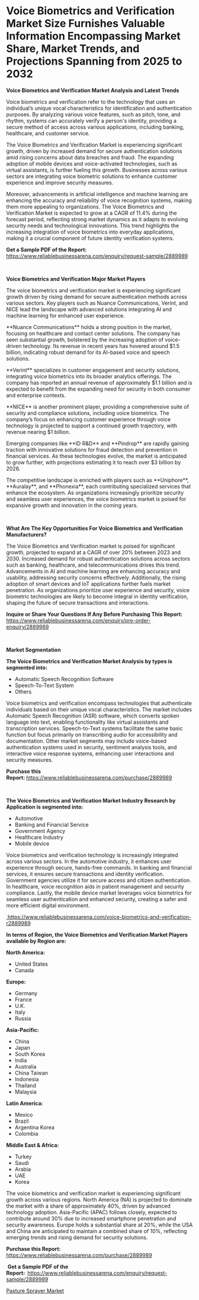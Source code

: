 <p><h1>Voice Biometrics and Verification Market Size Furnishes Valuable Information Encompassing Market Share, Market Trends, and Projections Spanning from 2025 to 2032</h1></p><p><strong>Voice Biometrics and Verification Market Analysis and Latest Trends</strong></p>
<p><p>Voice biometrics and verification refer to the technology that uses an individual’s unique vocal characteristics for identification and authentication purposes. By analyzing various voice features, such as pitch, tone, and rhythm, systems can accurately verify a person's identity, providing a secure method of access across various applications, including banking, healthcare, and customer service.</p><p>The Voice Biometrics and Verification Market is experiencing significant growth, driven by increased demand for secure authentication solutions amid rising concerns about data breaches and fraud. The expanding adoption of mobile devices and voice-activated technologies, such as virtual assistants, is further fueling this growth. Businesses across various sectors are integrating voice biometric solutions to enhance customer experience and improve security measures. </p><p>Moreover, advancements in artificial intelligence and machine learning are enhancing the accuracy and reliability of voice recognition systems, making them more appealing to organizations. The Voice Biometrics and Verification Market is expected to grow at a CAGR of 11.4% during the forecast period, reflecting strong market dynamics as it adapts to evolving security needs and technological innovations. This trend highlights the increasing integration of voice biometrics into everyday applications, making it a crucial component of future identity verification systems.</p></p>
<p><strong>Get a Sample PDF of the Report:&nbsp;</strong> <a href="https://www.reliablebusinessarena.com/enquiry/request-sample/2889989?utm_campaign=2039&utm_medium=2&utm_source=Github&utm_content=ia&utm_term=14032025&utm_id=voice-biometrics-and-verification">https://www.reliablebusinessarena.com/enquiry/request-sample/2889989</a></p>
<p>&nbsp;</p>
<p><strong>Voice Biometrics and Verification Major Market Players</strong></p>
<p><p>The voice biometrics and verification market is experiencing significant growth driven by rising demand for secure authentication methods across various sectors. Key players such as Nuance Communications, Verint, and NICE lead the landscape with advanced solutions integrating AI and machine learning for enhanced user experience.</p><p>**Nuance Communications** holds a strong position in the market, focusing on healthcare and contact center solutions. The company has seen substantial growth, bolstered by the increasing adoption of voice-driven technology. Its revenue in recent years has hovered around $1.5 billion, indicating robust demand for its AI-based voice and speech solutions.</p><p>**Verint** specializes in customer engagement and security solutions, integrating voice biometrics into its broader analytics offerings. The company has reported an annual revenue of approximately $1.1 billion and is expected to benefit from the expanding need for security in both consumer and enterprise contexts.</p><p>**NICE** is another prominent player, providing a comprehensive suite of security and compliance solutions, including voice biometrics. The company’s focus on enhancing customer experience through voice technology is projected to support a continued growth trajectory, with revenue nearing $1 billion.</p><p>Emerging companies like **ID R&D** and **Pindrop** are rapidly gaining traction with innovative solutions for fraud detection and prevention in financial services. As these technologies evolve, the market is anticipated to grow further, with projections estimating it to reach over $3 billion by 2026.</p><p>The competitive landscape is enriched with players such as **Uniphore**, **Auralay**, and **Phonexia**, each contributing specialized services that enhance the ecosystem. As organizations increasingly prioritize security and seamless user experiences, the voice biometrics market is poised for expansive growth and innovation in the coming years.</p></p>
<p>&nbsp;</p>
<p><strong>What Are The Key Opportunities For Voice Biometrics and Verification Manufacturers?</strong></p>
<p><p>The Voice Biometrics and Verification market is poised for significant growth, projected to expand at a CAGR of over 20% between 2023 and 2030. Increased demand for robust authentication solutions across sectors such as banking, healthcare, and telecommunications drives this trend. Advancements in AI and machine learning are enhancing accuracy and usability, addressing security concerns effectively. Additionally, the rising adoption of smart devices and IoT applications further fuels market penetration. As organizations prioritize user experience and security, voice biometric technologies are likely to become integral in identity verification, shaping the future of secure transactions and interactions.</p></p>
<p><strong>Inquire or Share Your Questions If Any Before Purchasing This Report:</strong> <a href="https://www.reliablebusinessarena.com/enquiry/pre-order-enquiry/2889989?utm_campaign=2039&utm_medium=2&utm_source=Github&utm_content=ia&utm_term=14032025&utm_id=voice-biometrics-and-verification">https://www.reliablebusinessarena.com/enquiry/pre-order-enquiry/2889989</a></p>
<p>&nbsp;</p>
<p><strong>Market Segmentation</strong></p>
<p><strong>The Voice Biometrics and Verification Market Analysis by types is segmented into:</strong></p>
<p><ul><li>Automatic Speech Recognition Software</li><li>Speech-To-Text System</li><li>Others</li></ul></p>
<p><p>Voice biometrics and verification encompass technologies that authenticate individuals based on their unique vocal characteristics. The market includes Automatic Speech Recognition (ASR) software, which converts spoken language into text, enabling functionality like virtual assistants and transcription services. Speech-to-Text systems facilitate the same basic function but focus primarily on transcribing audio for accessibility and documentation. Other market segments may include voice-based authentication systems used in security, sentiment analysis tools, and interactive voice response systems, enhancing user interactions and security measures.</p></p>
<p><strong>Purchase this Report:&nbsp;</strong><a href="https://www.reliablebusinessarena.com/purchase/2889989?utm_campaign=2039&utm_medium=2&utm_source=Github&utm_content=ia&utm_term=14032025&utm_id=voice-biometrics-and-verification">https://www.reliablebusinessarena.com/purchase/2889989</a></p>
<p>&nbsp;</p>
<p><strong>The Voice Biometrics and Verification Market Industry Research by Application is segmented into:</strong></p>
<p><ul><li>Automotive</li><li>Banking and Financial Service</li><li>Government Agency</li><li>Healthcare Industry</li><li>Mobile device</li></ul></p>
<p><p>Voice biometrics and verification technology is increasingly integrated across various sectors. In the automotive industry, it enhances user experience through secure, hands-free commands. In banking and financial services, it ensures secure transactions and identity verification. Government agencies utilize it for secure access and citizen authentication. In healthcare, voice recognition aids in patient management and security compliance. Lastly, the mobile device market leverages voice biometrics for seamless user authentication and enhanced security, creating a safer and more efficient digital environment.</p></p>
<p><a href="https://www.reliablebusinessarena.com/voice-biometrics-and-verification-r2889989?utm_campaign=2039&utm_medium=2&utm_source=Github&utm_content=ia&utm_term=14032025&utm_id=voice-biometrics-and-verification">&nbsp;https://www.reliablebusinessarena.com/voice-biometrics-and-verification-r2889989</a></p>
<p><strong>In terms of Region, the Voice Biometrics and Verification Market Players available by Region are:</strong></p>
<p>
    <p> <strong> North America: </strong>
        <ul>
            <li>United States</li>
            <li>Canada</li>
        </ul>
        </p> 
    <p> <strong> Europe: </strong>
        <ul>
            <li>Germany</li>
            <li>France</li>
            <li>U.K.</li>
            <li>Italy</li>
            <li>Russia</li>
        </ul>
        </p> 
    <p> <strong> Asia-Pacific: </strong>
        <ul>
            <li>China</li>
            <li>Japan</li>
            <li>South Korea</li>
            <li>India</li>
            <li>Australia</li>
            <li>China Taiwan</li>
            <li>Indonesia</li>
            <li>Thailand</li>
            <li>Malaysia</li>
        </ul>
        </p> 
    <p> <strong> Latin America: </strong>
        <ul>
            <li>Mexico</li>
            <li>Brazil</li>
            <li>Argentina Korea</li>
            <li>Colombia</li>
        </ul>
        </p> 
    <p> <strong> Middle East & Africa: </strong>
        <ul>
            <li>Turkey</li>
            <li>Saudi</li>
            <li>Arabia</li>
            <li>UAE</li>
            <li>Korea</li>
        </ul>
    </p>
    </p>
<p><p>The voice biometrics and verification market is experiencing significant growth across various regions. North America (NA) is projected to dominate the market with a share of approximately 40%, driven by advanced technology adoption. Asia-Pacific (APAC) follows closely, expected to contribute around 30% due to increased smartphone penetration and security awareness. Europe holds a substantial share at 20%, while the USA and China are anticipated to maintain a combined share of 10%, reflecting emerging trends and rising demand for security solutions.</p></p>
<p><strong>Purchase this Report: </strong><a href="https://www.reliablebusinessarena.com/purchase/2889989?utm_campaign=2039&utm_medium=2&utm_source=Github&utm_content=ia&utm_term=14032025&utm_id=voice-biometrics-and-verification">https://www.reliablebusinessarena.com/purchase/2889989</a></p>
<p>&nbsp;<strong>Get a Sample PDF of the Report:&nbsp;&nbsp;</strong><a href="https://www.reliablebusinessarena.com/enquiry/request-sample/2889989?utm_campaign=2039&utm_medium=2&utm_source=Github&utm_content=ia&utm_term=14032025&utm_id=voice-biometrics-and-verification">https://www.reliablebusinessarena.com/enquiry/request-sample/2889989</a></p>
<p><strong></strong></p>
<p><p><a href="https://github.com/indrystar/Market-Research-Report-List-5/blob/main/pasture-sprayer-market.md?utm_campaign=2039&utm_medium=2&utm_source=Github&utm_content=ia&utm_term=14032025&utm_id=voice-biometrics-and-verification">Pasture Sprayer Market</a></p></p>